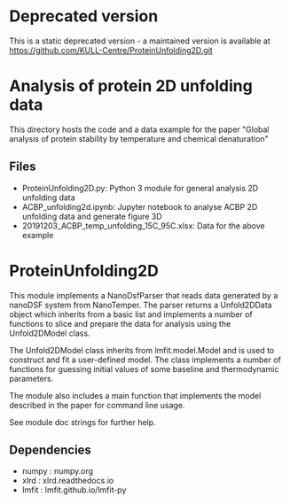 
Deprecated version
==================

This is a static deprecated version - a maintained version is available at https://github.com/KULL-Centre/ProteinUnfolding2D.git

Analysis of protein 2D unfolding data
=====================================

This directory hosts the code and a data example for the paper "Global analysis of protein stability by 
temperature and chemical denaturation"

Files
-----

- ProteinUnfolding2D.py: Python 3 module for general analysis 2D unfolding data
- ACBP_unfolding2d.ipynb: Jupyter notebook to analyse ACBP 2D unfolding data and generate figure 3D
- 20191203_ACBP_temp_unfolding_15C_95C.xlsx: Data for the above example

ProteinUnfolding2D
==================

This module implements a NanoDsfParser that reads data generated by a nanoDSF system from NanoTemper.
The parser returns a Unfold2DData object which inherits from a basic list and implements a number of
functions to slice and prepare the data for analysis using the Unfold2DModel class.

The Unfold2DModel class inherits from lmfit.model.Model and is used to construct and fit a user-defined
model. The class implements a number of functions for guessing initial values of some baseline and
thermodynamic parameters.

The module also includes a main function that implements the model described in the paper for command
line usage.

See module doc strings for further help.

Dependencies
------------

- numpy : numpy.org
- xlrd  : xlrd.readthedocs.io
- lmfit : lmfit.github.io/lmfit-py
